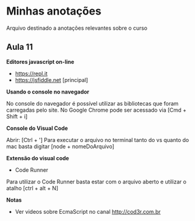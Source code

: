# Minhas anotações

Arquivo destinado a anotações relevantes sobre o curso

## Aula 11

**Editores javascript on-line**

- https://repl.it
- https://jsfiddle.net  [principal]


**Usando o console no navegador**

No console do navegador é possível utilizar as bibliotecas que foram carregadas pelo site.
No Google Chrome pode ser acessado via [Cmd + Shift + i]

**Console do Visual Code**

Abrir: [Ctrl + ']
Para executar o arquivo no terminal tanto do vs quanto do mac basta digitar [node + nomeDoArquivo]

**Extensão do visual code**

- Code Runner

Para utilizar o Code Runner basta estar com o arquivo aberto e utilizar o atalho [ctrl + alt + N]

**Notas**

- Ver videos sobre EcmaScript no canal http://cod3r.com.br

